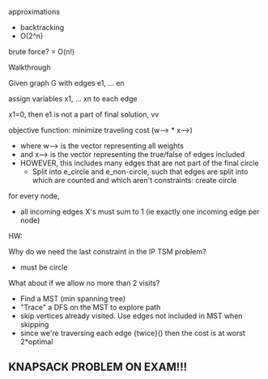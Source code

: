 approximations
- backtracking
- O(2^n)

brute force?
= O(n!)

Walkthrough

Given graph G with edges e1, ... en

assign variables x1, ... xn to each edge

x1=0, then e1 is not a part of final solution, vv


objective function: minimize traveling cost (w--> * x-->)
- where w--> is the vector representing all weights
- and x--> is the vector representing the true/false of edges included
- HOWEVER, this includes many edges that are not part of the final circle
	- Split into e_circle and e_non-circle, such that edges are split into which are counted and which aren't
constraints: create circle

for every node, 
- all incoming edges X's must sum to 1 (ie exactly one incoming edge per node)


HW:

Why do we need the last constraint in the IP TSM problem?
- must be circle


What about if we allow no more than 2 visits?
- Find a MST (min spanning tree)
- "Trace" a DFS on the MST to explore path
- skip vertices already visited. Use edges not included in MST when skipping
- since we're traversing each edge {twice}() then the cost is at worst 2\*optimal


## KNAPSACK PROBLEM ON EXAM!!!